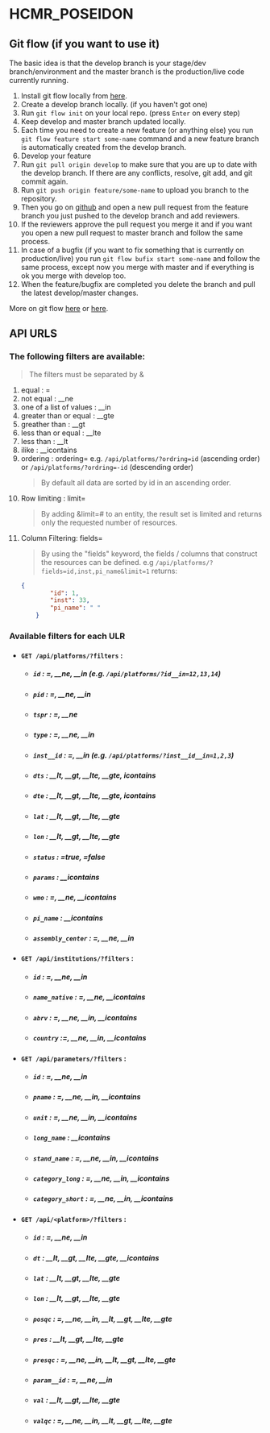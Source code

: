 # HCMR_POSEIDON

## Git flow (if you want to use it)
The basic idea is that the develop branch is your stage/dev branch/environment and the master branch is the production/live code currently running. 

1. Install git flow locally from [here](https://github.com/nvie/gitflow/wiki/Installation).
2. Create a develop branch locally. (if you haven't got one)
3. Run `git flow init` on your local repo. (press `Enter` on every step)
4. Keep develop and master branch updated locally.
5. Each time you need to create a new feature (or anything else) you run `git flow feature start some-name` command and a new feature branch is automatically created from the develop branch.
6. Develop your feature
7. Run `git pull origin develop` to make sure that you are up to date with the develop branch. If there are any conflicts, resolve, git add, and git commit again.
8. Run `git push origin feature/some-name` to upload you branch to the repository.
9. Then you go on [github](https://github.com/AntigoniMoira/hcmr_repository) and open a new pull request from the feature branch you just pushed to the develop branch and add reviewers.
10. If the reviewers approve the pull request you merge it and if you want you open a new pull request to master branch and follow the same process.
11. In case of a bugfix (if you want to fix something that is currently on production/live) you run `git flow bufix start some-name` and follow the same process, except now you merge with master and if everything is ok you merge with develop too.
12. When the feature/bugfix are completed you delete the branch and pull the latest develop/master changes.

More on git flow [here](https://github.com/nvie/gitflow) or [here](https://www.atlassian.com/git/tutorials/comparing-workflows/gitflow-workflow).

## API URLS

### The following filters are available:

>The filters must be separated by &

1. equal : =
2. not equal : __ne
3. one of a list of values : __in
4. greater than or equal : __gte
5. greather than : __gt
6. less than or equal : __lte
7. less than : __lt
8. ilike : __icontains
9. ordering : ordering= e.g. `/api/platforms/?ordring=id` (ascending order) or  `/api/platforms/?ordring=-id` (descending order)
    >By default all data are sorted by id in an ascending order.
10. Row limiting : limit=
    >By adding &limit=# to an entity, the result set is limited and returns only the requested number of resources. 
11. Column Filtering: fields=
    >By using the "fields" keyword, the fields / columns that construct the resources can be defined.
    e.g `/api/platforms/?fields=id,inst,pi_name&limit=1` returns:
    ```json
	{
            "id": 1,
            "inst": 33,
            "pi_name": " "
        }
	```

### Available filters for each ULR

* #### `GET /api/platforms/?filters` :

    * ##### `id` : =, __ne, __in (e.g. `/api/platforms/?id__in=12,13,14`)
    * ##### `pid` : =, __ne, __in
    * ##### `tspr` : =, __ne
    * ##### `type` : =, __ne, __in
    * ##### `inst__id` : =, __in (e.g. `/api/platforms/?inst__id__in=1,2,3`)
    * ##### `dts` : __lt, __gt, __lte, __gte, icontains
    * ##### `dte` : __lt, __gt, __lte, __gte, icontains
    * ##### `lat` : __lt, __gt, __lte, __gte
    * ##### `lon` : __lt, __gt, __lte, __gte
    * ##### `status` : =true, =false
    * ##### `params` : __icontains
    * ##### `wmo` : =, __ne, __icontains
    * ##### `pi_name` : __icontains
    * ##### `assembly_center` : =, __ne, __in

* #### `GET /api/institutions/?filters` :

    * ##### `id` : =, __ne, __in 
    * ##### `name_native` : =, __ne, __icontains
    * ##### `abrv` : =, __ne, __in, __icontains
    * ##### `country` :=, __ne, __in, __icontains

* #### `GET /api/parameters/?filters` :

    * ##### `id` : =, __ne, __in 
    * ##### `pname` : =, __ne, __in, __icontains
    * ##### `unit` : =, __ne, __in, __icontains
    * ##### `long_name` : __icontains
    * ##### `stand_name` : =, __ne, __in, __icontains 
    * ##### `category_long` : =, __ne, __in, __icontains
    * ##### `category_short` : =, __ne, __in, __icontains

* #### `GET /api/<platform>/?filters` :

    * ##### `id` : =, __ne, __in 
    * ##### `dt` : __lt, __gt, __lte, __gte, __icontains
    * ##### `lat` : __lt, __gt, __lte, __gte
    * ##### `lon` : __lt, __gt, __lte, __gte 
    * ##### `posqc` : =, __ne, __in, __lt, __gt, __lte, __gte
    * ##### `pres` : __lt, __gt, __lte, __gte
    * ##### `presqc` : =, __ne, __in, __lt, __gt, __lte, __gte
    * ##### `param__id` : =, __ne, __in
    * ##### `val` : __lt, __gt, __lte, __gte
    * ##### `valqc` : =, __ne, __in, __lt, __gt, __lte, __gte